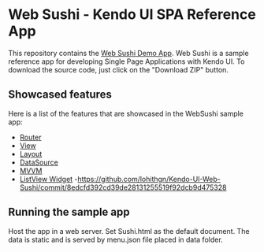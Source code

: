 Web Sushi - Kendo UI SPA Reference App
==================

This repository contains the [Web Sushi Demo App](http://demos.telerik.com/kendo-ui/websushi/). Web Sushi is a sample reference app for developing Single Page Applications with Kendo UI. To download the source code, just click on the "Download ZIP" button.

## Showcased features 

Here is a list of the features that are showcased in the WebSushi sample app:

- [Router](http://docs.telerik.com/kendo-ui/getting-started/framework/spa/router)
- [View](http://docs.telerik.com/kendo-ui/getting-started/framework/spa/view)
- [Layout](http://docs.telerik.com/kendo-ui/getting-started/framework/spa/layout)
- [DataSource](http://docs.telerik.com/kendo-ui/getting-started/framework/datasource/overview)
- [MVVM](http://docs.telerik.com/kendo-ui/getting-started/framework/mvvm/overview)
- [ListView Widget](http://docs.telerik.com/kendo-ui/getting-started/web/listview/overview)
-https://github.com/lohithgn/Kendo-UI-Web-Sushi/commit/8edcfd392cd39de28131255519f92dcb9d475328

## Running the sample app
Host the app in a web server. Set Sushi.html as the default document. The data is static and is served by menu.json file placed in data folder.
